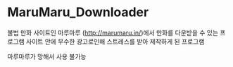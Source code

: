 # MaruMaru_Downloader

불법 만화 사이트인 마루마루 (http://marumaru.in/)에서 만화를 다운받을 수 있는 프로그램
사이트 안에 무수한 광고로인해 스트레스를 받아 제작하게 된 프로그램

마루마루가 망해서 사용 불가능
